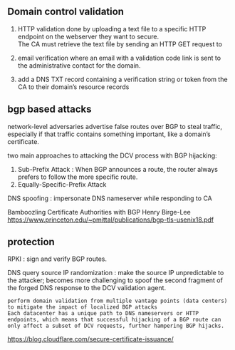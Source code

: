 
## Domain control validation

1. HTTP validation done by uploading a text file to a specific HTTP endpoint on the webserver they want to secure.  
   The CA must retrieve the text file by sending an HTTP GET request to

2. email verification where an email with a validation code link is sent to the administrative contact for the domain.

3. add a DNS TXT record containing a verification string or token from the CA to their domain’s resource records


## bgp based attacks

network-level adversaries advertise false routes over BGP to steal traffic, especially if that traffic contains something important, like a domain’s certificate.

two main approaches to attacking the DCV process with BGP hijacking:
1. Sub-Prefix Attack : When BGP announces a route, the router always prefers to follow the more specific route.
1. Equally-Specific-Prefix Attack

DNS spoofing : impersonate DNS nameserver while responding to CA

Bamboozling Certificate Authorities with BGP Henry Birge-Lee
https://www.princeton.edu/~pmittal/publications/bgp-tls-usenix18.pdf

## protection

RPKI : sign and verify BGP routes.

DNS query source IP randomization : make the source IP unpredictable to the attacker; becomes more challenging to spoof the second fragment of the forged DNS response to the DCV validation agent.

```
perform domain validation from multiple vantage points (data centers) to mitigate the impact of localized BGP attacks
Each datacenter has a unique path to DNS nameservers or HTTP endpoints, which means that successful hijacking of a BGP route can only affect a subset of DCV requests, further hampering BGP hijacks.
```

https://blog.cloudflare.com/secure-certificate-issuance/


